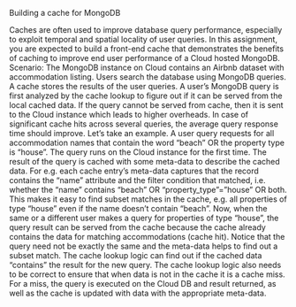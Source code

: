 
Building a cache for MongoDB

Caches are often used to improve database query performance, especially to exploit temporal and spatial locality of user queries. In this assignment, you are expected to build a front-end cache that demonstrates the benefits of caching to improve end user performance of a Cloud hosted MongoDB.
Scenario:
The MongoDB instance on Cloud contains an Airbnb dataset with accommodation listing. Users search the database using MongoDB queries. A cache stores the results of the user queries. A user’s MongoDB query is first analyzed by the cache lookup to figure out if it can be served from the local cached data. If the query cannot be served from cache, then it is sent to the Cloud instance which leads to higher overheads. In case of significant cache hits across several queries, the average query response time should improve. 
Let’s take an example. A user query requests for all accommodation names that contain the word “beach” OR the property type is “house”. The query runs on the Cloud instance for the first time. The result of the query is cached with some meta-data to describe the cached data. For e.g. each cache entry’s meta-data captures that the record contains the “name” attribute and the filter condition that matched, i.e. whether the “name” contains “beach” OR “property_type”=”house” OR both. This makes it easy to find subset matches in the cache, e.g. all properties of type “house” even if the name doesn’t contain “beach”. Now, when the same or a different user makes a query for properties of type “house”, the query result can be served from the cache because the cache already contains the data for matching accommodations (cache hit). Notice that the query need not be exactly the same and the meta-data helps to find out a subset match. The cache lookup logic can find out if the cached data “contains” the result for the new query. The cache lookup logic also needs to be correct to ensure that when data is not in the cache it is a cache miss. For a miss, the query is executed on the Cloud DB and result returned, as well as the cache is updated with data with the appropriate meta-data.


